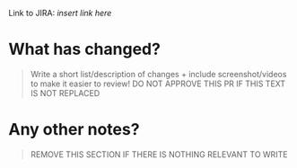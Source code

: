 Link to JIRA: _insert link here_

# What has changed?

> Write a short list/description of changes + include screenshot/videos to make it easier to review!
> DO NOT APPROVE THIS PR IF THIS TEXT IS NOT REPLACED 

# Any other notes?

> REMOVE THIS SECTION IF THERE IS NOTHING RELEVANT TO WRITE
